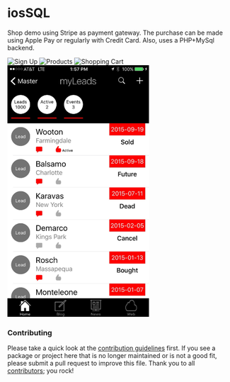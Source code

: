 # iosSQL

Shop demo using Stripe as payment gateway. The purchase can be made using Apple Pay or regularly with Credit Card. Also, uses a PHP+MySql backend.

<img src="https://github.com/lotpb/iosSQLswift/blob/master/IMG_0077.jpg" alt="Sign Up" width="320" height="568"/>
<img src="https://github.com/lotpb/iosSQLswift/blob/master/IMG_0078jpg" alt="Products" width="320" height="568"/>
<img src="https://github.com/lotpb/iosSQLswift/blob/master/IMG_0079.jpg" alt="Shopping Cart" width="320" height="568"/>
<img src="https://github.com/lotpb/iosSQLswift/blob/master/IMG_0075.jpg" alt="Checkout" width="320" height="568"/>

### Contributing

Please take a quick look at the [contribution guidelines](.github/CONTRIBUTING.md) first. If you see a package or project here that is no longer maintained or is not a good fit, please submit a pull request to improve this file. Thank you to all [contributors](https://github.com/matteocrippa/awesome-swift/graphs/contributors); you rock!
